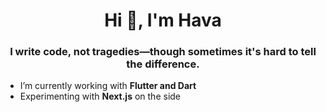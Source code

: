 <h1 align="center">Hi 👋, I'm Hava</h1>
<h3 align="center">I write code, not tragedies—though sometimes it's hard to tell the difference.</h3>

- I’m currently working with **Flutter and Dart**
- Experimenting with **Next.js** on the side

